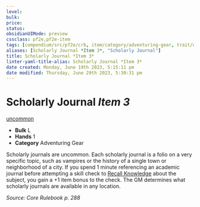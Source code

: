 ```yaml
---
level:
bulk:
price:
status:
obsidianUIMode: preview
cssclass: pf2e,pf2e-item
tags: [compendium/src/pf2e/crb, item/category/adventuring-gear, trait/uncommon]
aliases: [Scholarly Journal *Item 3*, "Scholarly Journal"]
title: Scholarly Journal *Item 3*
linter-yaml-title-alias: Scholarly Journal *Item 3*
date created: Monday, June 19th 2023, 5:15:11 pm
date modified: Thursday, June 29th 2023, 5:30:31 pm
---
```


# Scholarly Journal *Item 3*

[uncommon](rules/traits/uncommon.md)  

- **Bulk** L
- **Hands** 1
- **Category** Adventuring Gear

Scholarly journals are uncommon. Each scholarly journal is a folio on a very specific topic, such as vampires or the history of a single town or neighborhood of a city. If you spend 1 minute referencing an academic journal before attempting a skill check to [Recall Knowledge](rules/actions/recall-knowledge.md) about the subject, you gain a +1 item bonus to the check. The GM determines what scholarly journals are available in any location.

*Source: Core Rulebook p. 288*
